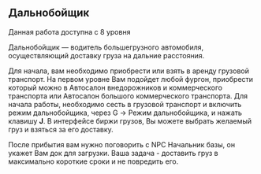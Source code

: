 ## Дальнобойщик

Данная работа доступна с 8 уровня

Дальнобойщик — водитель большегрузного автомобиля, осуществляющий доставку груза на дальние расстояния.  
  
Для начала, вам необходимо приобрести или взять в аренду грузовой транспорт. На первом уровне Вам подойдет любой фургон, приобрести который можно в Автосалон внедорожников и коммерческого транспорта или Автосалон большого коммерческого транспорта. Для начала работы, необходимо сесть в грузовой транспорт и включить режим дальнобойщика, через G -> Режим дальнобойщика, и нажать клавишу **J**. В интерфейсе биржи грузов, Вы можете выбрать желаемый груз и взяться за его доставку.  
  
После прибытия вам нужно поговорить с NPC Начальник базы, он укажет Вам док для загрузки. Ваша задача - доставить груз в максимально короткие сроки и не повредить его.